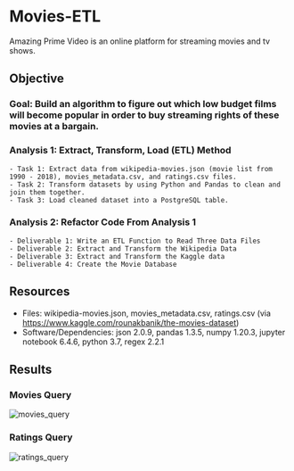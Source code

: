 # Movies-ETL

Amazing Prime Video is an online platform for streaming movies and tv shows. 

## Objective

### Goal:  Build an algorithm to figure out which low budget films will become popular in order to buy streaming rights of these movies at a bargain.

### Analysis  1: Extract, Transform, Load (ETL) Method
    - Task 1: Extract data from wikipedia-movies.json (movie list from 1990 - 2018), movies_metadata.csv, and ratings.csv files.
    - Task 2: Transform datasets by using Python and Pandas to clean and join them together. 
    - Task 3: Load cleaned dataset into a PostgreSQL table.
    
### Analysis 2: Refactor Code From Analysis 1
    - Deliverable 1: Write an ETL Function to Read Three Data Files
    - Deliverable 2: Extract and Transform the Wikipedia Data
    - Deliverable 3: Extract and Transform the Kaggle data
    - Deliverable 4: Create the Movie Database
    
## Resources
- Files: wikipedia-movies.json, movies_metadata.csv, ratings.csv (via https://www.kaggle.com/rounakbanik/the-movies-dataset)
- Software/Dependencies: json 2.0.9, pandas 1.3.5, numpy 1.20.3, jupyter notebook 6.4.6, python 3.7, regex 2.2.1

## Results

### Movies Query
  ![movies_query](https://user-images.githubusercontent.com/33010018/153780341-e21fc4a1-afcb-4e4c-ad9e-c7baf4b90878.png)
### Ratings Query
  ![ratings_query](https://user-images.githubusercontent.com/33010018/153780357-e7550da0-9cfe-4dcb-9c2a-64eed912f873.png)


